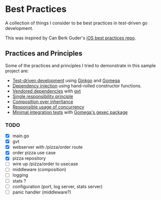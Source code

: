 # Best Practices

A collection of things I consider to be best practices in test-driven go development.

This was inspired by Can Berk Guder's [iOS best practices repo](https://github.com/cbguder/bestpractices).

## Practices and Principles

Some of the practices and principles I tried to demonstrate in this sample project are:

* [Test-driven development][tdd] using [Ginkgo][] and [Gomega][]
* [Dependency injection][di] using hand-rolled constructor functions.
* [Vendored dependencies][dependencies] with [gvt][gvt]
* [Single responsibility principle][srp]
* [Composition over inheritance][coi]
* [Responsible usage of concurrency][concurrency]
* [Minimal integration tests][integrated] with [Gomega's gexec package][gexec]

[Ginkgo]: https://github.com/onsi/ginkgo
[Gomega]: https://github.com/onsi/gomega
[coi]: http://en.wikipedia.org/wiki/Composition_over_inheritance
[di]: http://en.wikipedia.org/wiki/Dependency_injection
[srp]: http://en.wikipedia.org/wiki/Single_responsibility_principle
[tdd]: http://en.wikipedia.org/wiki/Test-driven_development
[concurrency]: https://divan.github.io/posts/go_concurrency_visualize/
[integrated]: http://blog.thecodewhisperer.com/permalink/integrated-tests-are-a-scam
[dependencies]: https://docs.google.com/document/d/1Bz5-UB7g2uPBdOx-rw5t9MxJwkfpx90cqG9AFL0JAYo/edit
[gvt]: https://github.com/FiloSottile/gvt
[gexec]: https://onsi.github.io/gomega/#gexec-testing-external-processes

### TODO
* [x] main.go
* [x] gvt
* [x] webserver with /pizza/order route
* [x] order pizza use case
* [x] pizza repository
* [ ] wire up /pizza/order to usecase
* [ ] middleware (composition)
* [ ] logging
* [ ] stats ?
* [ ] configuration (port, log server, stats server)
* [ ] panic handler (middleware?)
